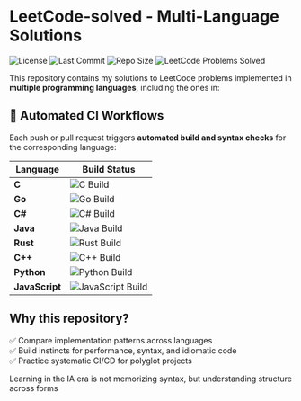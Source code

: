 # LeetCode-solved - Multi-Language Solutions

![License](https://img.shields.io/github/license/diegoabeltran16/LeetCode-solved.svg)
![Last Commit](https://img.shields.io/github/last-commit/diegoabeltran16/LeetCode-solved.svg)
![Repo Size](https://img.shields.io/github/repo-size/diegoabeltran16/LeetCode-solved.svg)
![LeetCode Problems Solved](https://img.shields.io/badge/LeetCode-3_problems_solved-orange)

This repository contains my solutions to LeetCode problems implemented in **multiple programming languages**, including the ones in:

## 🚀 **Automated CI Workflows**

Each push or pull request triggers **automated build and syntax checks** for the corresponding language:

| Language | Build Status |
|----------|--------------|
|**C**| ![C Build](https://github.com/diegoabeltran16/LeetCode-solved/actions/workflows/c.yml/badge.svg) |
|**Go**| ![Go Build](https://github.com/diegoabeltran16/LeetCode-solved/actions/workflows/go.yml/badge.svg) |
|**C#**| ![C# Build](https://github.com/diegoabeltran16/LeetCode-solved/actions/workflows/csharp.yml/badge.svg) |
|**Java**| ![Java Build](https://github.com/diegoabeltran16/LeetCode-solved/actions/workflows/java.yml/badge.svg) |
|**Rust**| ![Rust Build](https://github.com/diegoabeltran16/LeetCode-solved/actions/workflows/rust.yml/badge.svg) |
|**C++**| ![C++ Build](https://github.com/diegoabeltran16/LeetCode-solved/actions/workflows/cpp.yml/badge.svg) |
|**Python**| ![Python Build](https://github.com/diegoabeltran16/LeetCode-solved/actions/workflows/python.yml/badge.svg) |
|**JavaScript**| ![JavaScript Build](https://github.com/diegoabeltran16/LeetCode-solved/actions/workflows/javascript.yml/badge.svg) |




## **Why this repository?**

✅ Compare implementation patterns across languages  
✅ Build instincts for performance, syntax, and idiomatic code  
✅ Practice systematic CI/CD for polyglot projects  

Learning in the IA era is not memorizing syntax, but understanding structure across forms
